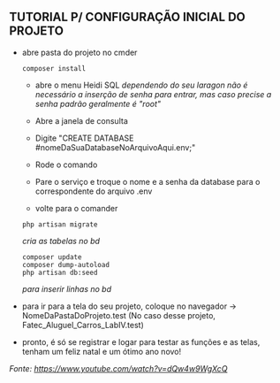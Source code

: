 TUTORIAL P/ CONFIGURAÇÃO INICIAL DO PROJETO
--------------------------------------------

- abre pasta do projeto no cmder

	```
	composer install
	```

	- abre o menu Heidi SQL 
	*dependendo do seu laragon não é necessário a inserção de senha para entrar, mas caso precise a senha padrão geralmente é "root"*

	- Abre a janela de consulta
	- Digite "CREATE DATABASE #nomeDaSuaDatabaseNoArquivoAqui.env;"
	- Rode o comando
	- Pare o serviço e troque o nome e a senha da database para o correspondente do arquivo .env

	- volte para o comander

	```
	php artisan migrate 
	```
	*cria as tabelas no bd*
	```
	composer update
	composer dump-autoload
	php artisan db:seed 
	```
	*para inserir linhas no bd*

- para ir para a tela do seu projeto, coloque no navegador -> NomeDaPastaDoProjeto.test (No caso desse projeto, Fatec_Aluguel_Carros_LabIV.test)
- pronto, é só se registrar e logar para testar as funções e as telas, tenham um feliz natal e um ótimo ano novo!

<em>Fonte: https://www.youtube.com/watch?v=dQw4w9WgXcQ</em>
